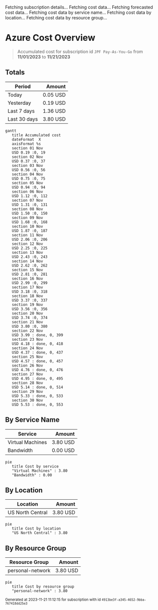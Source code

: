 Fetching subscription details...
Fetching cost data...
Fetching forecasted cost data...
Fetching cost data by service name...
Fetching cost data by location...
Fetching cost data by resource group...
# Azure Cost Overview

> Accumulated cost for subscription id `JPF Pay-As-You-Go` from **11/01/2023** to **11/21/2023**

## Totals

|Period|Amount|
|---|---:|
|Today|0.05 USD|
|Yesterday|0.19 USD|
|Last 7 days|1.36 USD|
|Last 30 days|3.80 USD|

```mermaid
gantt
   title Accumulated cost
   dateFormat  X
   axisFormat %s
   section 01 Nov
   USD 0.19 :0, 19
   section 02 Nov
   USD 0.37 :0, 37
   section 03 Nov
   USD 0.56 :0, 56
   section 04 Nov
   USD 0.75 :0, 75
   section 05 Nov
   USD 0.94 :0, 94
   section 06 Nov
   USD 1.12 :0, 112
   section 07 Nov
   USD 1.31 :0, 131
   section 08 Nov
   USD 1.50 :0, 150
   section 09 Nov
   USD 1.68 :0, 168
   section 10 Nov
   USD 1.87 :0, 187
   section 11 Nov
   USD 2.06 :0, 206
   section 12 Nov
   USD 2.25 :0, 225
   section 13 Nov
   USD 2.43 :0, 243
   section 14 Nov
   USD 2.62 :0, 262
   section 15 Nov
   USD 2.81 :0, 281
   section 16 Nov
   USD 2.99 :0, 299
   section 17 Nov
   USD 3.18 :0, 318
   section 18 Nov
   USD 3.37 :0, 337
   section 19 Nov
   USD 3.56 :0, 356
   section 20 Nov
   USD 3.74 :0, 374
   section 21 Nov
   USD 3.80 :0, 380
   section 22 Nov
   USD 3.99 : done, 0, 399
   section 23 Nov
   USD 4.18 : done, 0, 418
   section 24 Nov
   USD 4.37 : done, 0, 437
   section 25 Nov
   USD 4.57 : done, 0, 457
   section 26 Nov
   USD 4.76 : done, 0, 476
   section 27 Nov
   USD 4.95 : done, 0, 495
   section 28 Nov
   USD 5.14 : done, 0, 514
   section 29 Nov
   USD 5.33 : done, 0, 533
   section 30 Nov
   USD 5.53 : done, 0, 553
```

## By Service Name

|Service|Amount|
|---|---:|
|Virtual Machines|3.80 USD|
|Bandwidth|0.00 USD|

```mermaid
pie
   title Cost by service
   "Virtual Machines" : 3.80
   "Bandwidth" : 0.00
```

## By Location

|Location|Amount|
|---|---:|
|US North Central|3.80 USD|

```mermaid
pie
   title Cost by location
   "US North Central" : 3.80
```

## By Resource Group

|Resource Group|Amount|
|---|---:|
|personal-network|3.80 USD|

```mermaid
pie
   title Cost by resource group
   "personal-network" : 3.80
```

<sup>Generated at 2023-11-21 11:12:15 for subscription with id `4913be3f-a345-4652-9bba-767418dd25e3`</sup>

